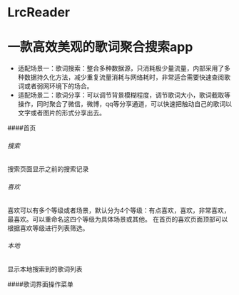 # LrcReader
# 一款高效美观的歌词聚合搜索app
- 适配场景一：歌词搜索：整合多种数据源，只消耗极少量流量，内部采用了多种数据持久化方法，减少重复流量消耗与网络耗时，非常适合需要快速查阅歌词或者弱网环境下的场合。
- 适配场景二：歌词分享：可以调节背景模糊程度，调节歌词大小，歌词截取等操作，同时聚合了微信，微博，qq等分享通道，可以快速把触动自己的歌词以文字或者图片的形式分享出去。

####首页
 ###### 搜索
 搜索页面显示之前的搜索记录
 ###### 喜欢
 喜欢可以有多个等级或者场景，默认分为4个等级：有点喜欢，喜欢，非常喜欢，最喜欢。可以重命名这四个等级为具体场景或其他。
 在首页的喜欢页面顶部可以根据喜欢等级进行列表筛选。
 ###### 本地
 显示本地搜索到的歌词列表

####歌词界面操作菜单

